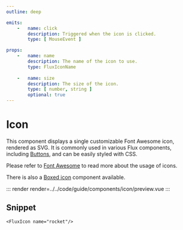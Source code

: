 ```yaml
---
outline: deep

emits:
    -   name: click
        description: Triggered when the icon is clicked.
        type: [ MouseEvent ]

props:
    -   name: name
        description: The name of the icon to use.
        type: FluxIconName
        
    -   name: size
        description: The size of the icon.
        type: [ number, string ]
        optional: true
---
```


# Icon

This component displays a single customizable Font Awesome icon, rendered as SVG. It is commonly used in various Flux components, including [Buttons](./button), and can be easily styled with CSS.

Please refer to [Font Awesome](../introduction/font-awesome) to read more about the usage of icons.

There is also a [Boxed icon](./boxed-icon) component available.

::: render
render=../../code/guide/components/icon/preview.vue
:::

<FrontmatterDocs/>

## Snippet

```vue
<FluxIcon name="rocket"/>
```
